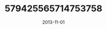 ---
title: "579425565714753758"
cover: "2013-11-01 19.02.11 579425565714753758_46248401"
photo: "2013-11-01 19.02.11 579425565714753758_46248401"
date: "2013-11-01"
type: "photo"
---